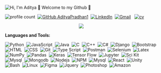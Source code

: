 ![Hi, I'm Aditya 👋 Welcome to my Github 🚀](https://github.com/AdityaPradhan1/AdityaPradhan1/raw/main/assets/github.gif)
<!-- ![Visitor Badge](https://visitor-badge.laobi.icu/badge?page_id=adityapradhan1) -->
![profile count](https://komarev.com/ghpvc/?username=AdityaPradhan1&color=red)&nbsp;
[![GitHub AdityaPradhan1](https://img.shields.io/github/followers/AdityaPradhan1?label=follow&style=social)](https://github.com/AdityaPradhan1)&nbsp;
 <a href="https://www.linkedin.com/in/adityapradhan1/"><img alt="LinkedIn" src="https://img.shields.io/badge/linkedin%20-%230077B5.svg?&style=flat&logo=linkedin&logoColor=white"/></a>&nbsp;
<a href="mailto:adipra99@gmail.com"><img alt="Gmail" src="https://img.shields.io/badge/Gmail-D14836?style=flat&logo=gmail&logoColor=white" /></a> &nbsp;
<a href="https://adityapradhan1.github.io/resume/"><img alt="cv" src="https://img.shields.io/badge/cv-pdf-green.svg" /></a> &nbsp;



<p align ="center">
<a href="https://github-readme-stats.vercel.app/api?username=adityapradhan1&count_private=true&hide=issues&show_icons=true&theme=radical">
  <img align="center" src="https://github-readme-stats.vercel.app/api?username=adityapradhan1&count_private=true&hide=issues&show_icons=true&theme=radical" />
</a>
 
<!-- [![Top Langs](https://github-readme-stats.vercel.app/api/top-langs/?username=adityapradhan1)](https://github.com/adityapradhan1/github-readme-stats) -->


  **Languages and Tools:** 

![Python](https://img.shields.io/badge/Python-3776AB?style=for-the-badge&logo=python&logoColor=white)&nbsp;
![JavaScript](https://img.shields.io/badge/JavaScript-323330?style=for-the-badge&logo=javascript&logoColor=F7DF1E)&nbsp;
![Java](https://img.shields.io/badge/Java-ED8B00?style=for-the-badge&logo=java&logoColor=white)&nbsp;
![C](https://img.shields.io/badge/C-00599C?style=for-the-badge&logo=c&logoColor=white)&nbsp;
![C++](https://img.shields.io/badge/C%2B%2B-00599C?style=for-the-badge&logo=c%2B%2B&logoColor=white)&nbsp;
![C#](https://img.shields.io/badge/C%23-239120?style=for-the-badge&logo=c-sharp&logoColor=white)&nbsp;
![Django](https://img.shields.io/badge/Django-092E20?style=for-the-badge&logo=django&logoColor=white)&nbsp;
![Bootstrap](https://img.shields.io/badge/Bootstrap-563D7C?style=for-the-badge&logo=bootstrap&logoColor=white)\
![HTML](https://img.shields.io/badge/HTML5-E34F26?style=for-the-badge&logo=html5&logoColor=white)&nbsp;
![CSS](https://img.shields.io/badge/CSS-239120?&style=for-the-badge&logo=css3&logoColor=white)&nbsp;
![Git](https://img.shields.io/badge/Git-F05032?style=for-the-badge&logo=git&logoColor=white)&nbsp;
![Type Script](https://img.shields.io/badge/TypeScript-007ACC?style=for-the-badge&logo=typescript&logoColor=white)&nbsp;
  ![Postman](https://img.shields.io/badge/Postman-FF6C37?style=for-the-badge&logo=Postman&logoColor=white)&nbsp;
  ![Selenium](https://img.shields.io/badge/Selenium-43B02A?style=for-the-badge&logo=Selenium&logoColor=white)&nbsp;
![Latex](https://img.shields.io/badge/LaTeX-47A141?style=for-the-badge&logo=LaTeX&logoColor=white)\
![NumPy](https://img.shields.io/badge/Numpy-777BB4?style=for-the-badge&logo=numpy&logoColor=white)&nbsp;
![Pandas](https://img.shields.io/badge/Pandas-2C2D72?style=for-the-badge&logo=pandas&logoColor=white)&nbsp;
![Keras](https://img.shields.io/badge/Keras-D00000?style=for-the-badge&logo=Keras&logoColor=white)&nbsp;
![Tensor Flow](https://img.shields.io/badge/TensorFlow-FF6F00?style=for-the-badge&logo=TensorFlow&logoColor=white)&nbsp;
  ![Jupyter](https://img.shields.io/badge/Jupyter-F37626.svg?&style=for-the-badge&logo=Jupyter&logoColor=white)&nbsp;
![Sci Kit](https://img.shields.io/badge/scikit_learn-F7931E?style=for-the-badge&logo=scikit-learn&logoColor=white)\
![Mysql](https://img.shields.io/badge/MySQL-00000F?style=for-the-badge&logo=mysql&logoColor=white)&nbsp;
![Mongodb](https://img.shields.io/badge/MongoDB-4EA94B?style=for-the-badge&logo=mongodb&logoColor=white)&nbsp;
![Nodejs](https://img.shields.io/badge/Node.js-339933?style=for-the-badge&logo=nodedotjs&logoColor=white)&nbsp;
![NPM](https://img.shields.io/badge/npm-CB3837?style=for-the-badge&logo=npm&logoColor=white)&nbsp;
  ![Mysql](https://img.shields.io/badge/Heroku-430098?style=for-the-badge&logo=heroku&logoColor=white)&nbsp;
![React](https://img.shields.io/badge/React-20232A?style=for-the-badge&logo=react&logoColor=61DAFB)&nbsp;
![Unity](https://img.shields.io/badge/Unity-100000?style=for-the-badge&logo=unity&logoColor=white)\
  ![Bash](https://img.shields.io/badge/Shell_Script-121011?style=for-the-badge&logo=gnu-bash&logoColor=white)&nbsp;
  ![Linux](https://img.shields.io/badge/Linux-FCC624?style=for-the-badge&logo=linux&logoColor=black)&nbsp;
  ![Figma](https://img.shields.io/badge/Figma-F24E1E?style=for-the-badge&logo=figma&logoColor=white)&nbsp; 
  ![Jquery](https://img.shields.io/badge/jQuery-0769AD?style=for-the-badge&logo=jquery&logoColor=white)&nbsp;
  ![Photoshop](https://img.shields.io/badge/Adobe%20Photoshop-31A8FF?style=for-the-badge&logo=Adobe%20Photoshop&logoColor=black)&nbsp;
![Amazon](https://img.shields.io/badge/Amazon_AWS-232F3E?style=for-the-badge&logo=amazon-aws&logoColor=white)&nbsp;  

  
  
